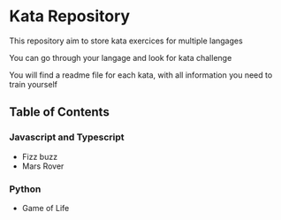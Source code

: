 # Kata Repository

This repository aim to store kata exercices for multiple langages

You can go through your langage and look for kata challenge

You will find a readme file for each kata, with all information you need to train yourself

## Table of Contents

### Javascript and Typescript

 - Fizz buzz
 - Mars Rover

### Python

 - Game of Life
